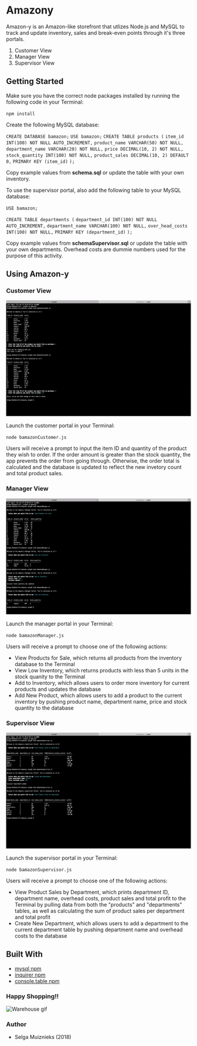 # Amazony

Amazon-y is an Amazon-like storefront that utlizes Node.js and MySQL to track and update inventory, sales and break-even points through it's three portals.

1. Customer View
2. Manager View
3. Supervisor View

## Getting Started

Make sure you have the correct node packages installed by running the following code in your Terminal:

`npm install`

Create the following MySQL database:

`CREATE DATABASE bamazon;`
`USE bamazon;`
`CREATE TABLE products (`
`item_id INT(100) NOT NULL AUTO_INCREMENT,`
`product_name VARCHAR(50) NOT NULL,`
`department_name VARCHAR(20) NOT NULL,`
`price DECIMAL(10, 2) NOT NULL,`
`stock_quantity INT(100) NOT NULL,`
`product_sales DECIMAL(10, 2) DEFAULT 0,`
`PRIMARY KEY (item_id)`
`);`

Copy example values from **schema.sql** or update the table with your own inventory.

To use the supervisor portal, also add the following table to your MySQL database:

`USE bamazon;`

`CREATE TABLE departments (`
`department_id INT(100) NOT NULL AUTO_INCREMENT,`
`department_name VARCHAR(100) NOT NULL,`
`over_head_costs INT(100) NOT NULL,`
`PRIMARY KEY (department_id)`
`);`

Copy example values from **schemaSupervisor.sql** or update the table with your own departments. Overhead costs are dummie numbers used for the purpose of this activity.

## Using Amazon-y

### Customer View

![Customer Portal screenshot](screenshots/CustomerPortal.png "")

Launch the customer portal in your Terminal:

`node bamazonCustomer.js`

Users will receive a prompt to input the item ID and quantity of the product they wish to order. If the order amount is greater than the stock quantity, the app prevents the order from going through. Otherwise, the order total is calculated and the database is updated to reflect the new invetory count and total product sales.

### Manager View

![Manager Portal screenshot](screenshots/ManagerPortal.png "")

Launch the manager portal in your Terminal:

`node bamazonManager.js`

Users will receive a prompt to choose one of the following actions:

* View Products for Sale, which returns all products from the inventory database to the Terminal
* View Low Inventory, which returns products with less than 5 units in the stock quanity to the Terminal
* Add to Inventory, which allows users to order more inventory for current products and updates the database
* Add New Product, which allows users to add a product to the current inventory by pushing product name, department name, price and stock quantity to the database

### Supervisor View

![Supervisor Portal screenshot](screenshots/SupervisorPortal.png "")

Launch the supervisor portal in your Terminal:

`node bamazonSupervisor.js`

Users will receive a prompt to choose one of the following actions:

* View Product Sales by Department, which prints department ID, department name, overhead costs, product sales and total profit to the Terminal by pulling data from both the "products" and "departments" tables, as well as calculating the sum of product sales per department and total profit
* Create New Department, which allows users to add a department to the current department table by pushing department name and overhead costs to the database

## Built With

* [mysql npm](https://www.npmjs.com/package/mysql)
* [inquirer npm](https://www.npmjs.com/package/inquirer)
* [console.table npm](https://www.npmjs.com/package/console.table)

### Happy Shopping!!

![Warehouse gif](https://media.giphy.com/media/11p1o3yoAQ7Sne/giphy.gif)

### Author

* Selga Muiznieks (2018)

